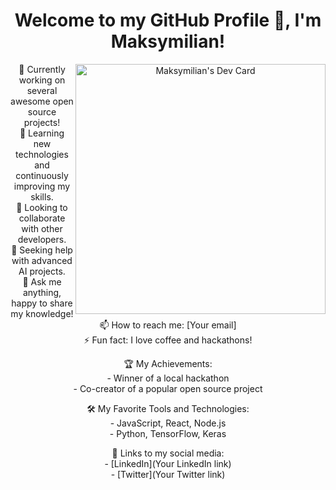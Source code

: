 <h1 align="center">Welcome to my GitHub Profile 👋, I'm Maksymilian!</h1>

<p align="center">
  <a href="https://app.daily.dev/maxii">
    <img align="right" src="https://api.daily.dev/devcards/50aed314dde6487bb7471c8b87955477.png?r=808" width="400" alt="Maksymilian's Dev Card"/>
  </a>
</p>

<p align="center">
  🔭 Currently working on several awesome open source projects!<br>
  🌱 Learning new technologies and continuously improving my skills.<br>
  👯 Looking to collaborate with other developers.<br>
  🤔 Seeking help with advanced AI projects.<br>
  💬 Ask me anything, happy to share my knowledge!<br>
  📫 How to reach me: [Your email]<br>
  ⚡ Fun fact: I love coffee and hackathons!<br>
</p>

<p align="center">
  🏆 My Achievements:<br>
  - Winner of a local hackathon<br>
  - Co-creator of a popular open source project<br>
</p>

<p align="center">
  🛠️ My Favorite Tools and Technologies:<br>
  - JavaScript, React, Node.js<br>
  - Python, TensorFlow, Keras<br>
</p>

<p align="center">
  🔗 Links to my social media:<br>
  - [LinkedIn](Your LinkedIn link)<br>
  - [Twitter](Your Twitter link)<br>
</p>
